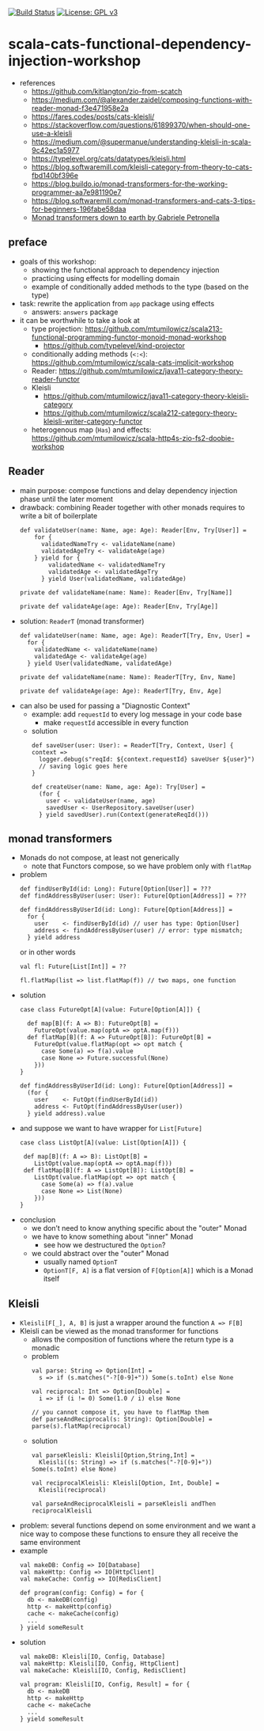 [![Build Status](https://app.travis-ci.com/mtumilowicz/scala-cats-functional-dependency-injection-workshop.svg?branch=master)](https://app.travis-ci.com/mtumilowicz/scala-cats-functional-dependency-injection-workshop)
[![License: GPL v3](https://img.shields.io/badge/License-GPLv3-blue.svg)](https://www.gnu.org/licenses/gpl-3.0)
# scala-cats-functional-dependency-injection-workshop

* references
    * https://github.com/kitlangton/zio-from-scatch
    * https://medium.com/@alexander.zaidel/composing-functions-with-reader-monad-f3e471958e2a
    * https://fares.codes/posts/cats-kleisli/
    * https://stackoverflow.com/questions/61899370/when-should-one-use-a-kleisli
    * https://medium.com/@supermanue/understanding-kleisli-in-scala-9c42ec1a5977
    * https://typelevel.org/cats/datatypes/kleisli.html
    * https://blog.softwaremill.com/kleisli-category-from-theory-to-cats-fbd140bf396e
    * https://blog.buildo.io/monad-transformers-for-the-working-programmer-aa7e981190e7
    * https://blog.softwaremill.com/monad-transformers-and-cats-3-tips-for-beginners-196fabe58daa
    * [Monad transformers down to earth by Gabriele Petronella](https://www.youtube.com/watch?v=jd5e71nFEZM)

## preface
* goals of this workshop:
    * showing the functional approach to dependency injection
    * practicing using effects for modelling domain
    * example of conditionally added methods to the type (based on the type)
* task: rewrite the application from `app` package using effects
    * answers: `answers` package
* it can be worthwhile to take a look at
    * type projection: https://github.com/mtumilowicz/scala213-functional-programming-functor-monoid-monad-workshop
        * https://github.com/typelevel/kind-projector
    * conditionally adding methods (`<:<`): https://github.com/mtumilowicz/scala-cats-implicit-workshop
    * Reader: https://github.com/mtumilowicz/java11-category-theory-reader-functor
    * Kleisli
        * https://github.com/mtumilowicz/java11-category-theory-kleisli-category
        * https://github.com/mtumilowicz/scala212-category-theory-kleisli-writer-category-functor
    * heterogenous map (`Has`) and effects: https://github.com/mtumilowicz/scala-http4s-zio-fs2-doobie-workshop

## Reader
* main purpose: compose functions and delay dependency injection phase until the later moment
* drawback: combining Reader together with other monads requires to write a bit of boilerplate
    ```
    def validateUser(name: Name, age: Age): Reader[Env, Try[User]] =
        for {
          validatedNameTry <- validateName(name)
          validatedAgeTry <- validateAge(age)
        } yield for {
            validatedName <- validatedNameTry
            validatedAge <- validatedAgeTry
          } yield User(validatedName, validatedAge)

    private def validateName(name: Name): Reader[Env, Try[Name]]

    private def validateAge(age: Age): Reader[Env, Try[Age]]
    ```
* solution: `ReaderT` (monad transformer)
    ```
    def validateUser(name: Name, age: Age): ReaderT[Try, Env, User] =
      for {
        validatedName <- validateName(name)
        validatedAge <- validateAge(age)
      } yield User(validatedName, validatedAge)

    private def validateName(name: Name): ReaderT[Try, Env, Name]

    private def validateAge(age: Age): ReaderT[Try, Env, Age]
    ```
* can also be used for passing a "Diagnostic Context"
    * example: add `requestId` to every log message in your code base
        * make `requestId` accessible in every function
    * solution
        ```
        def saveUser(user: User): = ReaderT[Try, Context, User] { context =>
          logger.debug(s"reqId: ${context.requestId} saveUser ${user}")
          // saving logic goes here
        }

        def createUser(name: Name, age: Age): Try[User] =
          (for {
            user <- validateUser(name, age)
            savedUser <- UserRepository.saveUser(user)
          } yield savedUser).run(Context(generateReqId()))
        ```
## monad transformers
* Monads do not compose, at least not generically
    * note that Functors compose, so we have problem only with `flatMap`
* problem
    ```
    def findUserById(id: Long): Future[Option[User]] = ???
    def findAddressByUser(user: User): Future[Option[Address]] = ???

    def findAddressByUserId(id: Long): Future[Option[Address]] =
      for {
        user    <- findUserById(id) // user has type: Option[User]
        address <- findAddressByUser(user) // error: type mismatch;
      } yield address
    ```
    or in other words
    ```
    val fl: Future[List[Int]] = ??

    fl.flatMap(list => list.flatMap(f)) // two maps, one function
    ```
* solution
    ```
    case class FutureOpt[A](value: Future[Option[A]]) {

      def map[B](f: A => B): FutureOpt[B] =
        FutureOpt(value.map(optA => optA.map(f)))
      def flatMap[B](f: A => FutureOpt[B]): FutureOpt[B] =
        FutureOpt(value.flatMap(opt => opt match {
          case Some(a) => f(a).value
          case None => Future.successful(None)
        }))
    }

    def findAddressByUserId(id: Long): Future[Option[Address]] =
      (for {
        user    <- FutOpt(findUserById(id))
        address <- FutOpt(findAddressByUser(user))
      } yield address).value
    ```
* and suppose we want to have wrapper for `List[Future]`
    ```
    case class ListOpt[A](value: List[Option[A]]) {

     def map[B](f: A => B): ListOpt[B] =
        ListOpt(value.map(optA => optA.map(f)))
     def flatMap[B](f: A => ListOpt[B]): ListOpt[B] =
        ListOpt(value.flatMap(opt => opt match {
          case Some(a) => f(a).value
          case None => List(None)
        }))
    }
    ```
* conclusion
    * we don’t need to know anything specific about the "outer" Monad
    * we have to know something about "inner" Monad
        * see how we destructured the `Option`?
    * we could abstract over the "outer" Monad
        * usually named `OptionT`
        * `OptionT[F, A]` is a flat version of `F[Option[A]]` which is a Monad itself

## Kleisli
* `Kleisli[F[_], A, B]` is just a wrapper around the function `A => F[B]`
* Kleisli can be viewed as the monad transformer for functions
    * allows the composition of functions where the return type is a monadic
    * problem
        ```
        val parse: String => Option[Int] =
          s => if (s.matches("-?[0-9]+")) Some(s.toInt) else None

        val reciprocal: Int => Option[Double] =
          i => if (i != 0) Some(1.0 / i) else None

        // you cannot compose it, you have to flatMap them
        def parseAndReciprocal(s: String): Option[Double] = parse(s).flatMap(reciprocal)
        ```
    * solution
        ```
        val parseKleisli: Kleisli[Option,String,Int] =
          Kleisli((s: String) => if (s.matches("-?[0-9]+")) Some(s.toInt) else None)

        val reciprocalKleisli: Kleisli[Option, Int, Double] =
          Kleisli(reciprocal)

        val parseAndReciprocalKleisli = parseKleisli andThen reciprocalKleisli
        ```
* problem: several functions depend on some environment and we want a nice way to compose these functions to ensure
they all receive the same environment
* example
    ```
    val makeDB: Config => IO[Database]
    val makeHttp: Config => IO[HttpClient]
    val makeCache: Config => IO[RedisClient]

    def program(config: Config) = for {
      db <- makeDB(config)
      http <- makeHttp(config)
      cache <- makeCache(config)
      ...
    } yield someResult
* solution
    ```
    val makeDB: Kleisli[IO, Config, Database]
    val makeHttp: Kleisli[IO, Config, HttpClient]
    val makeCache: Kleisli[IO, Config, RedisClient]

    val program: Kleisli[IO, Config, Result] = for {
      db <- makeDB
      http <- makeHttp
      cache <- makeCache
      ...
    } yield someResult
    ```